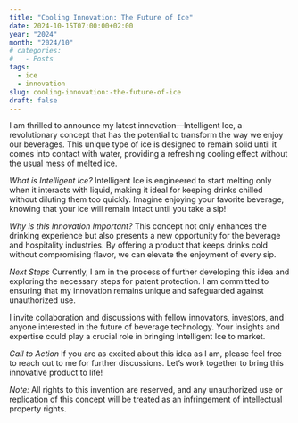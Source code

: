 ```yaml
---
title: "Cooling Innovation: The Future of Ice"
date: 2024-10-15T07:00:00+02:00
year: "2024"
month: "2024/10"
# categories:
#   - Posts
tags:
  - ice
  - innovation
slug: cooling-innovation:-the-future-of-ice
draft: false
---
```


I am thrilled to announce my latest innovation—Intelligent Ice, a revolutionary concept that has the potential to transform the way we enjoy our beverages. This unique type of ice is designed to remain solid until it comes into contact with water, providing a refreshing cooling effect without the usual mess of melted ice.

_What is Intelligent Ice?_
Intelligent Ice is engineered to start melting only when it interacts with liquid, making it ideal for keeping drinks chilled without diluting them too quickly. Imagine enjoying your favorite beverage, knowing that your ice will remain intact until you take a sip!

_Why is this Innovation Important?_
This concept not only enhances the drinking experience but also presents a new opportunity for the beverage and hospitality industries. By offering a product that keeps drinks cold without compromising flavor, we can elevate the enjoyment of every sip.

_Next Steps_
Currently, I am in the process of further developing this idea and exploring the necessary steps for patent protection. I am committed to ensuring that my innovation remains unique and safeguarded against unauthorized use.

I invite collaboration and discussions with fellow innovators, investors, and anyone interested in the future of beverage technology. Your insights and expertise could play a crucial role in bringing Intelligent Ice to market.

_Call to Action_
If you are as excited about this idea as I am, please feel free to reach out to me for further discussions. Let’s work together to bring this innovative product to life!

_Note:_ All rights to this invention are reserved, and any unauthorized use or replication of this concept will be treated as an infringement of intellectual property rights.
